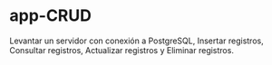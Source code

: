 # app-CRUD
Levantar un servidor con conexión a PostgreSQL, Insertar registros, Consultar registros, Actualizar registros y Eliminar registros. 
